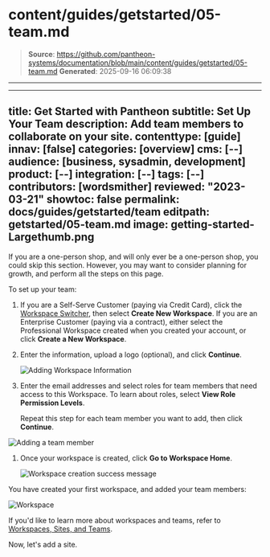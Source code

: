 # content/guides/getstarted/05-team.md

> **Source**: https://github.com/pantheon-systems/documentation/blob/main/content/guides/getstarted/05-team.md
> **Generated**: 2025-09-16 06:09:38

---

---
title: Get Started with Pantheon
subtitle: Set Up Your Team
description: Add team members to collaborate on your site.
contenttype: [guide]
innav: [false]
categories: [overview]
cms: [--]
audience: [business, sysadmin, development]
product: [--]
integration: [--]
tags: [--]
contributors: [wordsmither]
reviewed: "2023-03-21"
showtoc: false
permalink: docs/guides/getstarted/team
editpath: getstarted/05-team.md
image: getting-started-Largethumb.png
---

<Wistia src="jdhn2naeu2" />

<Alert title="Note" type="info" >

If you are a one-person shop, and will only ever be a one-person shop, you could skip this section.  However, you may want to consider planning for growth, and perform all the steps on this page.

</Alert>

To set up your team:

1. If you are a Self-Serve Customer (paying via Credit Card), click the [Workspace Switcher](/guides/account-mgmt/workspace-sites-teams/workspaces#switch-between-workspaces), then select **Create New Workspace**.  If you are an Enterprise Customer (paying via a contract), either select the Professional Workspace created when you created your account, or click **Create a New Workspace**.

1. Enter the information, upload a logo (optional), and click **Continue**.

   ![Adding Workspace Information](../../../images/dashboard/new-dashboard/2024/create-workspace-form.png)

1. Enter the email addresses and select roles for team members that need access to this Workspace. To learn about roles, select **View Role Permission Levels**.

   Repeat this step for each team member you want to add, then click **Continue**.

  ![Adding a team member](../../../images/dashboard/new-dashboard/2024/create-workspace-team.png)

1. Once your workspace is created, click **Go to Workspace Home**.

   ![Workspace creation success message](../../../images/dashboard/new-dashboard/2024/create-workspace-success.png)

  You have created your first workspace, and added your team members:

  ![Workspace](../../../images/dashboard/new-dashboard/2024/create-workspace-dashboard.png)


If you'd like to learn more about workspaces and teams, refer to [Workspaces, Sites, and Teams](/guides/account-mgmt/workspace-sites-teams).

Now, let's add a site.
